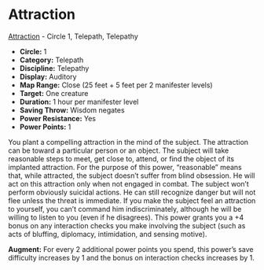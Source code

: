 # Attraction

[Attraction](/Psionics/A/Attraction.md) - Circle 1, Telepath, Telepathy

- **Circle:** 1
- **Category:** Telepath
- **Discipline:** Telepathy
- **Display:** Auditory
- **Map Range:** Close (25 feet + 5 feet per 2 manifester levels)
- **Target:** One creature
- **Duration:** 1 hour per manifester level
- **Saving Throw:** Wisdom negates
- **Power Resistance:** Yes
- **Power Points:** 1

You plant a compelling attraction in the mind of the subject. The attraction can be toward a particular person or an object. The subject will take reasonable steps to meet, get close to, attend, or find the object of its implanted attraction. For the purpose of this power, “reasonable” means that, while attracted, the subject doesn’t suffer from blind obsession. He will act on this attraction only when not engaged in combat. The subject won’t perform obviously suicidal actions. He can still recognize danger but will not flee unless the threat is immediate. If you make the subject feel an attraction to yourself, you can’t command him indiscriminately, although he will be willing to listen to you (even if he disagrees). This power grants you a +4 bonus on any interaction checks you make involving the subject (such as acts of bluffing, diplomacy, intimidation, and sensing motive).

**Augment:** For every 2 additional power points you spend, this power’s save difficulty increases by 1 and the bonus on interaction checks increases by 1.
